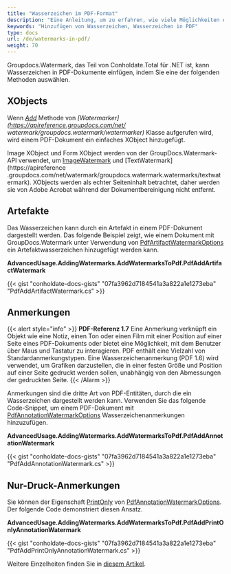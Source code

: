 ```yaml
---
title: "Wasserzeichen im PDF-Format"
description: "Eine Anleitung, um zu erfahren, wie viele Möglichkeiten es gibt, Wasserzeichen in PDF mit GroupDocs.Watermark hinzuzufügen, das Teil von Conholdate.Total für .NET ist."
keywords: "Hinzufügen von Wasserzeichen, Wasserzeichen in PDF"
type: docs
url: /de/watermarks-in-pdf/
weight: 70
---
```


Groupdocs.Watermark, das Teil von Conholdate.Total für .NET ist, kann Wasserzeichen in PDF-Dokumente einfügen, indem Sie eine der folgenden Methoden auswählen.

## XObjects

Wenn *[Add](https://apireference.groupdocs.com/net/watermark/groupdocs.watermark/watermarker/methods/add)* Methode von *[Watermarker](https://apireference.groupdocs.com/net/ watermark/groupdocs.watermark/watermarker)* Klasse aufgerufen wird, wird einem PDF-Dokument ein einfaches XObject hinzugefügt.

Image XObject und Form XObject werden von der GroupDocs.Watermark-API verwendet, um [ImageWatermark](https://apireference.groupdocs.com/net/watermark/groupdocs.watermark.watermarks/imagewatermark) und [TextWatermark](https://apireference .groupdocs.com/net/watermark/groupdocs.watermark.watermarks/textwatermark). XObjects werden als echter Seiteninhalt betrachtet, daher werden sie von Adobe Acrobat während der Dokumentbereinigung nicht entfernt.

## Artefakte

Das Wasserzeichen kann durch ein Artefakt in einem PDF-Dokument dargestellt werden. Das folgende Beispiel zeigt, wie einem Dokument mit GroupDocs.Watermark unter Verwendung von [PdfArtifactWatermarkOptions](https://apireference.groupdocs.com/net/watermark/groupdocs.watermark.options.pdf/pdfartifactwatermarkoptions) ein Artefaktwasserzeichen hinzugefügt werden kann.

**AdvancedUsage.AddingWatermarks.AddWatermarksToPdf.PdfAddArtifactWatermark**

{{< gist "conholdate-docs-gists" "07fa3962d7184541a3a822a1e1273eba" "PdfAddArtifactWatermark.cs" >}}

## Anmerkungen

{{< alert style="info" >}}
**PDF-Referenz 1.7**
Eine Anmerkung verknüpft ein Objekt wie eine Notiz, einen Ton oder einen Film mit einer Position auf einer Seite eines PDF-Dokuments oder bietet eine Möglichkeit, mit dem Benutzer über Maus und Tastatur zu interagieren. PDF enthält eine Vielzahl von Standardanmerkungstypen.
Eine Wasserzeichenanmerkung (PDF 1.6) wird verwendet, um Grafiken darzustellen, die in einer festen Größe und Position auf einer Seite gedruckt werden sollen, unabhängig von den Abmessungen der gedruckten Seite.
{{< /Alarm >}}

Anmerkungen sind die dritte Art von PDF-Entitäten, durch die ein Wasserzeichen dargestellt werden kann. Verwenden Sie das folgende Code-Snippet, um einem PDF-Dokument mit [PdfAnnotationWatermarkOptions](https://apireference.groupdocs.com/net/watermark/groupdocs.watermark.options.pdf/pdfannotationwatermarkoptions) Wasserzeichenanmerkungen hinzuzufügen.

**AdvancedUsage.AddingWatermarks.AddWatermarksToPdf.PdfAddAnnotationWatermark**

{{< gist "conholdate-docs-gists" "07fa3962d7184541a3a822a1e1273eba" "PdfAddAnnotationWatermark.cs" >}}

## Nur-Druck-Anmerkungen

Sie können der Eigenschaft [PrintOnly](https://apireference.groupdocs.com/net/watermark/groupdocs.watermark.options.pdf/pdfannotationwatermarkoptions/properties/printonly) von [PdfAnnotationWatermarkOptions]( https://apireference.groupdocs.com/net/watermark/groupdocs.watermark.options.pdf/pdfannotationwatermarkoptions). Der folgende Code demonstriert diesen Ansatz.

**AdvancedUsage.AddingWatermarks.AddWatermarksToPdf.PdfAddPrintOnlyAnnotationWatermark**

{{< gist "conholdate-docs-gists" "07fa3962d7184541a3a822a1e1273eba" "PdfAddPrintOnlyAnnotationWatermark.cs" >}}


Weitere Einzelheiten finden Sie in [diesem Artikel](https://docs.groupdocs.com/watermark/net/watermarks-in-pdf-document/).









